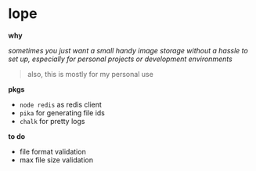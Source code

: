 # lope

**why**

_sometimes you just want a small handy image storage without a hassle to set up,
especially for personal projects or development environments_

> also, this is mostly for my personal use

**pkgs**

- `node redis` as redis client
- `pika` for generating file ids
- `chalk` for pretty logs

**to do**

- file format validation
- max file size validation

